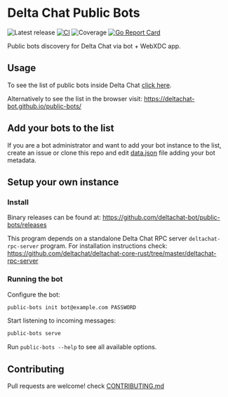 # Delta Chat Public Bots

![Latest release](https://img.shields.io/github/v/tag/deltachat-bot/public-bots?label=release)
[![CI](https://github.com/deltachat-bot/public-bots/actions/workflows/ci.yml/badge.svg)](https://github.com/deltachat-bot/public-bots/actions/workflows/ci.yml)
![Coverage](https://img.shields.io/badge/Coverage-26.0%25-red)
[![Go Report Card](https://goreportcard.com/badge/github.com/deltachat-bot/public-bots)](https://goreportcard.com/report/github.com/deltachat-bot/public-bots)

Public bots discovery for Delta Chat via bot + WebXDC app.

## Usage

To see the list of public bots inside Delta Chat [click here](https://i.delta.chat/#9AF055DB87EC48A1C009B6CA55E3712A6F7D346F&a=botsindex%40nine.testrun.org&n=Public%20Bots&i=QpBSronexvP&s=nAfQ0q_JomN).

Alternatively to see the list in the browser visit: https://deltachat-bot.github.io/public-bots/

## Add your bots to the list

If you are a bot administrator and want to add your bot instance to the list,
create an issue or clone this repo and edit [data.json](https://github.com/deltachat-bot/public-bots/blob/main/frontend/data.json)
file adding your bot metadata.


## Setup your own instance

### Install

Binary releases can be found at: https://github.com/deltachat-bot/public-bots/releases

This program depends on a standalone Delta Chat RPC server `deltachat-rpc-server` program.
For installation instructions check:
https://github.com/deltachat/deltachat-core-rust/tree/master/deltachat-rpc-server

### Running the bot

Configure the bot:

```sh
public-bots init bot@example.com PASSWORD
```

Start listening to incoming messages:

```sh
public-bots serve
```

Run `public-bots --help` to see all available options.

## Contributing

Pull requests are welcome! check [CONTRIBUTING.md](./CONTRIBUTING.md)
